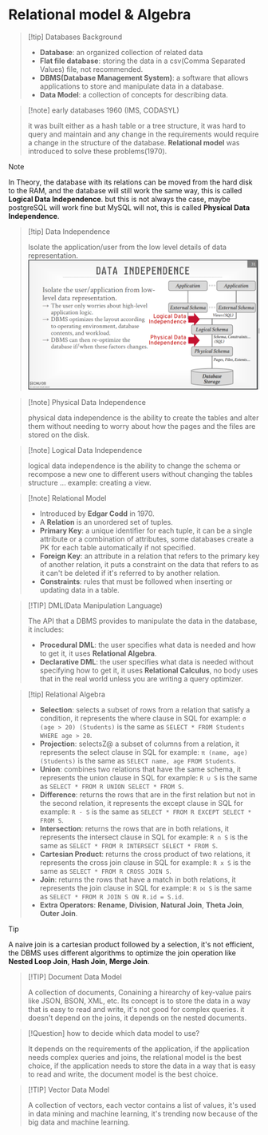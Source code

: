 # Relational model & Algebra

> [!tip] Databases Background
>
> - **Database**: an organized collection of related data
> - **Flat file database**: storing the data in a csv(Comma Separated Values) file, not recommended.
> - **DBMS(Database Management System)**: a software that allows applications to store and manipulate data in a database.
> - **Data Model**: a collection of concepts for describing data.

> [!note] early databases 1960 (IMS, CODASYL)
>
> it was built either as a hash table or a tree structure, it was hard to query and maintain and any change in the requirements would require a change in the structure of the database.
> **Relational model** was introduced to solve these problems(1970).

> [!note]
>
> In Theory, the database with its relations can be moved from the hard disk to the RAM, and the database will still work the same way, this is called **Logical Data Independence**.
> but this is not always the case, maybe postgreSQL will work fine but MySQL will not, this is called **Physical Data Independence**.

> [!tip] Data Independence
>
> Isolate the application/user from the low level details of data representation.
> ![alt text](image.png)

> [!note] Physical Data Independence
>
> physical data independence is the ability to create the tables and alter them without needing to worry about how the pages and the files are stored on the disk.

> [!note] Logical Data Independence
>
> logical data independence is the ability to change the schema or recompose a new one to different users without changing the tables structure ... example: creating a view.

> [!note] Relational Model
>
> - Introduced by **Edgar Codd** in 1970.
> - A **Relation** is an unordered set of tuples.
> - **Primary Key**: a unique identifier for each tuple, it can be a single attribute or a combination of attributes, some databases create a PK for each table automatically if not specified.
> - **Foreign Key**: an attribute in a relation that refers to the primary key of another relation, it puts a constraint on the data that refers to as it can't be deleted if it's referred to by another relation.
> - **Constraints**: rules that must be followed when inserting or updating data in a table.

> [!TIP] DML(Data Manipulation Language)
>
> The API that a DBMS provides to manipulate the data in the database, it includes:
>
> - **Procedural DML**: the user specifies what data is needed and how to get it, it uses **Relational Algebra**.
> - **Declarative DML**: the user specifies what data is needed without specifying how to get it, it uses **Relational Calculus**, no body uses that in the real world unless you are writing a query optimizer.

> [!tip] Relational Algebra
>
> - **Selection**: selects a subset of rows from a relation that satisfy a condition, it represents the where clause in SQL for example: `σ (age > 20) (Students)` is the same as `SELECT * FROM Students WHERE age > 20`.
> - **Projection**: selectsZ@ a subset of columns from a relation, it represents the select clause in SQL for example: `π (name, age) (Students)` is the same as `SELECT name, age FROM Students`.
> - **Union**: combines two relations that have the same schema, it represents the union clause in SQL for example: `R ∪ S` is the same as `SELECT * FROM R UNION SELECT * FROM S`.
> - **Difference**: returns the rows that are in the first relation but not in the second relation, it represents the except clause in SQL for example: `R - S` is the same as `SELECT * FROM R EXCEPT SELECT * FROM S`.
> - **Intersection**: returns the rows that are in both relations, it represents the intersect clause in SQL for example: `R ∩ S` is the same as `SELECT * FROM R INTERSECT SELECT * FROM S`.
> - **Cartesian Product**: returns the cross product of two relations, it represents the cross join clause in SQL for example: `R x S` is the same as `SELECT * FROM R CROSS JOIN S`.
> - **Join**: returns the rows that have a match in both relations, it represents the join clause in SQL for example: `R ⨝ S` is the same as `SELECT * FROM R JOIN S ON R.id = S.id`.
> - **Extra Operators**: **Rename**, **Division**, **Natural Join**, **Theta Join**, **Outer Join**.

> [!TIP]
>
> A naive join is a cartesian product followed by a selection, it's not efficient, the DBMS uses different algorithms to optimize the join operation like **Nested Loop Join**, **Hash Join**, **Merge Join**.

> [!TIP] Document Data Model
>
> A collection of documents, Conaining a hirearchy of key-value pairs like JSON, BSON, XML, etc.
> Its concept is to store the data in a way that is easy to read and write, it's not good for complex queries.
> it doesn't depend on the joins, it depends on the nested documents.

> [!Question] how to decide which data model to use?
>
> It depends on the requirements of the application, if the application needs complex queries and joins, the relational model is the best choice, if the application needs to store the data in a way that is easy to read and write, the document model is the best choice.

> [!TIP] Vector Data Model
>
> A collection of vectors, each vector contains a list of values, it's used in data mining and machine learning, it's trending now because of the big data and machine learning.
